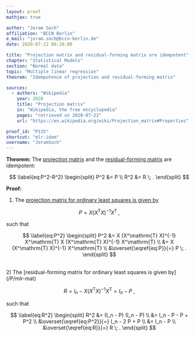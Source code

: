 ```yaml
---
layout: proof
mathjax: true

author: "Joram Soch"
affiliation: "BCCN Berlin"
e_mail: "joram.soch@bccn-berlin.de"
date: 2020-07-22 06:28:00

title: "Projection matrix and residual-forming matrix are idempotent"
chapter: "Statistical Models"
section: "Normal data"
topic: "Multiple linear regression"
theorem: "Idempotence of projection and residual-forming matrix"

sources:
  - authors: "Wikipedia"
    year: 2020
    title: "Projection matrix"
    in: "Wikipedia, the free encyclopedia"
    pages: "retrieved on 2020-07-22"
    url: "https://en.wikipedia.org/wiki/Projection_matrix#Properties"

proof_id: "P135"
shortcut: "mlr-idem"
username: "JoramSoch"
---
```



**Theorem:** The [projection matrix](/D/pmat) and the [residual-forming matrix](/D/rfmat) are idempotent:

$$ \label{eq:P^2-R^2}
\begin{split}
P^2 &= P \\
R^2 &= R \; .
\end{split}
$$


**Proof:**

1) The [projection matrix for ordinary least squares is given by](/P/mlr-mat)

$$ \label{eq:P}
P = X (X^\mathrm{T} X)^{-1} X^\mathrm{T} \; ,
$$

such that

$$ \label{eq:P^2}
\begin{split}
P^2 &= X (X^\mathrm{T} X)^{-1} X^\mathrm{T} X (X^\mathrm{T} X)^{-1} X^\mathrm{T} \\
&= X (X^\mathrm{T} X)^{-1} X^\mathrm{T} \\
&\overset{\eqref{eq:P}}{=} P \; .
\end{split}
$$

<br>
2) The [residual-forming matrix for ordinary least squares is given by](/P/mlr-mat)

$$ \label{eq:R}
R = I_n - X (X^\mathrm{T} X)^{-1} X^\mathrm{T} = I_n - P \; ,
$$

such that

$$ \label{eq:R^2}
\begin{split}
R^2 &= (I_n - P) (I_n - P) \\
&= I_n - P - P + P^2 \\
&\overset{\eqref{eq:P^2}}{=} I_n - 2 P + P \\
&= I_n - P \\
&\overset{\eqref{eq:R}}{=} R \; .
\end{split}
$$
